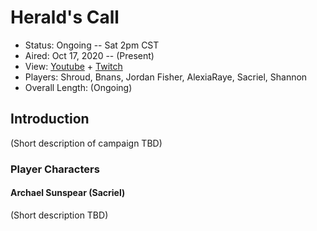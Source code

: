 # Herald's Call

* Status: Ongoing -- Sat 2pm CST
* Aired: Oct 17, 2020 -- (Present)
* View: [Youtube](https://www.youtube.com/watch?v=ZlNHC1dPEaM&list=PLfASEnzB7i1aJNX57jxDFUjKCVsQvtDWa) + [Twitch](https://www.twitch.tv/videos/773882360?collection=dhrQ47L1Phb5ww)
* Players: Shroud, Bnans, Jordan Fisher, AlexiaRaye, Sacriel, Shannon
* Overall Length: (Ongoing)

## Introduction

(Short description of campaign TBD)

### Player Characters

#### Archael Sunspear (Sacriel)

(Short description TBD)
